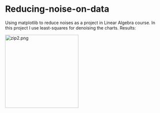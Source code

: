 # Reducing-noise-on-data
Using matplotlib to reduce noises as a project in Linear Algebra course.
In this project I use least-squares for denoising the charts. 
Results:

<img src="https://github.com/leilibrk/Reducing-noise-on-data/too much denoised.png" title="" alt="zip2.png" width="238">
